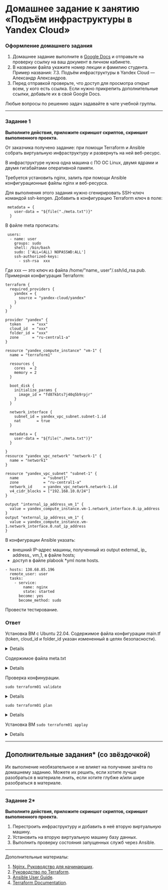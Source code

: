 # Домашнее задание к занятию «Подъём инфраструктуры в Yandex Cloud»

### Оформление домашнего задания

1. Домашнее задание выполните в [Google Docs](https://docs.google.com/) и отправьте на проверку ссылку на ваш документ в личном кабинете.  
1. В названии файла укажите номер лекции и фамилию студента. Пример названия: 7.3. Подъём инфраструктуры в Yandex Cloud — Александр Александров.
1. Перед отправкой проверьте, что доступ для просмотра открыт всем, у кого есть ссылка. Если нужно прикрепить дополнительные ссылки, добавьте их в свой Google Docs.

Любые вопросы по решению задач задавайте в чате учебной группы.

 ---

### Задание 1 

**Выполните действия, приложите скриншот скриптов, скриншот выполненного проекта.**

От заказчика получено задание: при помощи Terraform и Ansible собрать виртуальную инфраструктуру и развернуть на ней веб-ресурс. 

В инфраструктуре нужна одна машина с ПО ОС Linux, двумя ядрами и двумя гигабайтами оперативной памяти. 

Требуется установить nginx, залить при помощи Ansible конфигурационные файлы nginx и веб-ресурса. 

Для выполнения этого задания нужно сгенирировать SSH-ключ командой ssh-kengen. Добавить в конфигурацию Terraform ключ в поле:

```
 metadata = {
    user-data = "${file("./meta.txt")}"
  }
``` 

В файле meta прописать: 
 
```
 users:
  - name: user
    groups: sudo
    shell: /bin/bash
    sudo: ['ALL=(ALL) NOPASSWD:ALL']
    ssh-authorized-keys:
      - ssh-rsa  xxx
```
Где xxx — это ключ из файла /home/"name_ user"/.ssh/id_rsa.pub. Примерная конфигурация Terraform:

```
terraform {
  required_providers {
    yandex = {
      source = "yandex-cloud/yandex"
    }
  }
}

provider "yandex" {
  token     = "xxx"
  cloud_id  = "xxx"
  folder_id = "xxx"
  zone      = "ru-central1-a"
}

resource "yandex_compute_instance" "vm-1" {
  name = "terraform1"

  resources {
    cores  = 2
    memory = 2
  }

  boot_disk {
    initialize_params {
      image_id = "fd87kbts7j40q5b9rpjr"
    }
  }

  network_interface {
    subnet_id = yandex_vpc_subnet.subnet-1.id
    nat       = true
  }
  
  metadata = {
    user-data = "${file("./meta.txt")}"
  }

}
resource "yandex_vpc_network" "network-1" {
  name = "network1"
}

resource "yandex_vpc_subnet" "subnet-1" {
  name           = "subnet1"
  zone           = "ru-central1-a"
  network_id     = yandex_vpc_network.network-1.id
  v4_cidr_blocks = ["192.168.10.0/24"]
}

output "internal_ip_address_vm_1" {
  value = yandex_compute_instance.vm-1.network_interface.0.ip_address
}
output "external_ip_address_vm_1" {
  value = yandex_compute_instance.vm-1.network_interface.0.nat_ip_address
}
```

В конфигурации Ansible указать:

* внешний IP-адрес машины, полученный из output external_ ip_ address_ vm_1, в файле hosts;
* доступ в файле plabook *yml поля hosts.

```
- hosts: 138.68.85.196
  remote_user: user
  tasks:
    - service:
        name: nginx
        state: started
      become: yes
      become_method: sudo
```

Провести тестирование. 

### Ответ

Установка ВМ с Ubuntu 22.04. Содержимое файла конфигурации main.tf  (token, cloud_id и folder_id указан измененный в целях безопасности).

<details>

```

 terraform {
  required_providers {
    yandex = {
      source  = "yandex-cloud/yandex"
    }
  }
}
 
provider "yandex" {
  token     = "y0_AgAAAAABHHbtAATuwQAAAADj_AuH_rgUO8FLQsyxirVUCK5-GNvg6H8"
  cloud_id  = "b1g524jj0p1d4ofp1l6s"
  folder_id = "b1gvjnnl70b79k428v6p"
  zone      = "ru-central1-a"
}

data "yandex_compute_image" "ubuntu_image" {
  family = "ubuntu-2204-lts"
}
 
resource "yandex_compute_instance" "vm-1" {
  name = "terraform1"

  resources {
    cores  = 2
    memory = 2
  }

  boot_disk {
    initialize_params {
      image_id = data.yandex_compute_image.ubuntu_image.id
    }
  }

  network_interface {
    subnet_id = yandex_vpc_subnet.subnet-1.id
    nat       = true
  }
  
  metadata = {
    user-data = "${file("./meta.yml")}"
  }
}
resource "yandex_vpc_network" "network-1" {
  name = "network1"
}

resource "yandex_vpc_subnet" "subnet-1" {
  name           = "subnet1"
  zone           = "ru-central1-a"
  network_id     = yandex_vpc_network.network-1.id
  v4_cidr_blocks = ["192.168.10.0/24"]
}

output "internal_ip_address_vm_1" {
  value = yandex_compute_instance.vm-1.network_interface.0.ip_address
}
output "external_ip_address_vm_1" {
  value = yandex_compute_instance.vm-1.network_interface.0.nat_ip_address
}

```

  </details>

  Содержимое файла meta.txt
  
  <details>
    
  ```
    
    #cloud-config
users:
  - name: chistov
    groups: sudo
    shell: /bin/bash
    sudo: ['ALL=(ALL) NOPASSWD:ALL']
    ssh-authorized-keys:
      - ssh-rsa AAAAB3N...D86WXE= ivan@ubuntu1
      
  ```
  
  </details>

Проверка конфинурации.
  
`sudo terraform01 validate`
 
<details>

![image](https://github.com/Ivashka80/Netology/assets/121082757/ce9838bf-0ccc-485a-b255-34b13d7dc40a)

</details>

`sudo terraform01 plan`

 <details>

![image](https://github.com/Ivashka80/Netology/assets/121082757/3a5cc829-9b4c-4f97-b3b1-54ffa41b3751)
   
![image](https://github.com/Ivashka80/Netology/assets/121082757/bdcf21c5-e7bb-4c09-9d19-c210c637fd6b)

</details>
 
 Установка ВМ `sudo terraform01 applay`
 
<details>

![image](https://github.com/Ivashka80/Netology/assets/121082757/7edd9b86-ab22-4392-8503-12011a40df8b)
 
![image](https://github.com/Ivashka80/Netology/assets/121082757/72477a59-c30f-4f6d-8898-6ba93cdb8926)
 
</details>

  
---

## Дополнительные задания* (со звёздочкой)

Их выполнение необязательное и не влияет на получение зачёта по домашнему заданию. Можете их решить, если хотите лучше разобраться в материале.лнить, если хотите глубже и/или шире разобраться в материале.

--- 
### Задание 2*

**Выполните действия, приложите скриншот скриптов, скриншот выполненного проекта.**

1. Перестроить инфраструктуру и добавить в неё вторую виртуальную машину. 
2. Установить на вторую виртуальную машину базу данных. 
3. Выполнить проверку состояния запущенных служб через Ansible.

---

Дополнительные материалы: 

1. [Nginx. Руководство для начинающих](https://nginx.org/ru/docs/beginners_guide.html). 
2. [Руководство по Terraform](https://registry.terraform.io/providers/yandex-cloud/yandex/latest/doc). 
3. [Ansible User Guide](https://docs.ansible.com/ansible/latest/user_guide/index.html).
1. [Terraform Documentation](https://www.terraform.io/docs/index.html).

